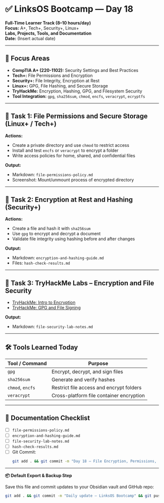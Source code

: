 # ✅ LinksOS Bootcamp — Day 18

**Full-Time Learner Track (8–10 hours/day)**  
**Focus:** A+, Tech+, Security+, Linux+  
**Labs, Projects, Tools, and Documentation**  
**Date:** (Insert actual date)

---

## 🧩 Focus Areas

- **CompTIA A+ (220-1102):** Security Settings and Best Practices  
- **Tech+:** File Permissions and Encryption  
- **Security+:** File Integrity, Encryption at Rest  
- **Linux+:** GPG, File Hashing, and Secure Storage  
- **TryHackMe:** Encryption, Hashing, GPG, and Filesystem Security  
- **Tool Integration:** `gpg`, `sha256sum`, `chmod`, `encfs`, `veracrypt`, `ecryptfs`

---

## 🔐 Task 1: File Permissions and Secure Storage (Linux+ / Tech+)

**Actions:**  
- Create a private directory and use `chmod` to restrict access  
- Install and test `encfs` or `veracrypt` to encrypt a folder  
- Write access policies for home, shared, and confidential files

**Output:**  
- Markdown: `file-permissions-policy.md`  
- Screenshot: Mount/unmount process of encrypted directory

---

## 🧾 Task 2: Encryption at Rest and Hashing (Security+)

**Actions:**  
- Create a file and hash it with `sha256sum`  
- Use `gpg` to encrypt and decrypt a document  
- Validate file integrity using hashing before and after changes

**Output:**  
- Markdown: `encryption-and-hashing-guide.md`  
- Files: `hash-check-results.md`

---

## 🧪 Task 3: TryHackMe Labs – Encryption and File Security

- [TryHackMe: Intro to Encryption](https://tryhackme.com/room/introtoencryption)  
- [TryHackMe: GPG and File Signing](https://tryhackme.com/room/gpgandfilesigning)

**Output:**  
- Markdown: `file-security-lab-notes.md`

---

## 🛠️ Tools Learned Today

| Tool / Command   | Purpose                                     |
|------------------|---------------------------------------------|
| `gpg`            | Encrypt, decrypt, and sign files            |
| `sha256sum`      | Generate and verify hashes                  |
| `chmod`, `encfs` | Restrict file access and encrypt folders    |
| `veracrypt`      | Cross-platform file container encryption    |

---

## 📁 Documentation Checklist

- [ ] `file-permissions-policy.md`  
- [ ] `encryption-and-hashing-guide.md`  
- [ ] `file-security-lab-notes.md`  
- [ ] `hash-check-results.md`  
- [ ] Git Commit:
  ```bash
  git add . && git commit -m "Day 18 – File Encryption, Permissions, and Hashing" && git push origin main
  ```

---

**📦 Default Export & Backup Step**

Save this file and commit updates to your Obsidian vault and GitHub repo:

```bash
git add . && git commit -m "Daily update – LinksOS Bootcamp" && git push origin main
```
